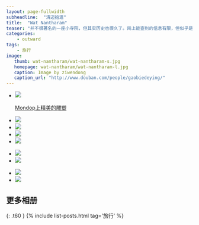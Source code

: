 ```yaml
---
layout: page-fullwidth
subheadline:  "清迈拾遗"
title:  "Wat Nantharam"
teaser: "并不很著名的一座小寺院，但其实历史也很久了。网上能查到的信息有限，但似乎是清迈古城一些手工艺人常去的寺院。非常喜欢里面的那座精致的Mondop，虽然是上个世纪六十年代所建，但雕塑很精美，佛像神情姿态优雅，又有一丝孩子般的纯真。"
categories:
    - outward
tags:
    - 旅行
image:
   thumb: wat-nantharam/wat-nantharam-s.jpg
   homepage: wat-nantharam/wat-nantharam-l.jpg
   caption: Image by ziwendong
   caption_url: "http://www.douban.com/people/gaobiedeying/"
---
```


<ul class="clearing-thumbs small-block-grid-1" data-clearing>
  <li><a href="{{ site.url }}/images/wat-nantharam/wat-nantharam (1).jpg"><img  data-caption="Mondop上精美的雕塑" class="th" src="{{ site.url }}/images/wat-nantharam/wat-nantharam (1).jpg">
  <p> Mondop上精美的雕塑</p>
  </a></li>
 </ul>
 <ul class="clearing-thumbs small-block-grid-4" data-clearing> 
  <li><a href="{{ site.url }}/images/wat-nantharam/wat-nantharam (10).jpg"><img  data-caption=" " class="th" src="{{ site.url }}/images/wat-nantharam/wat-nantharam (10).jpg"></a></li>
  <li><a href="{{ site.url }}/images/wat-nantharam/wat-nantharam (3).jpg"><img  data-caption=" " class="th" src="{{ site.url }}/images/wat-nantharam/wat-nantharam (3).jpg"></a></li>
  <li><a href="{{ site.url }}/images/wat-nantharam/wat-nantharam (9).jpg"><img  data-caption=" " class="th" src="{{ site.url }}/images/wat-nantharam/wat-nantharam (9).jpg"></a></li>
  <li><a href="{{ site.url }}/images/wat-nantharam/wat-nantharam (5).jpg"><img  data-caption=" " class="th" src="{{ site.url }}/images/wat-nantharam/wat-nantharam (5).jpg"></a></li>
</ul>
<ul class="clearing-thumbs small-block-grid-2" data-clearing>  
  <li><a href="{{ site.url }}/images/wat-nantharam/wat-nantharam (7).jpg"><img  data-caption="Vihara全景" class="th" src="{{ site.url }}/images/wat-nantharam/wat-nantharam (7).jpg"></a></li>
  <li><a href="{{ site.url }}/images/wat-nantharam/wat-nantharam (8).jpg"><img  data-caption="金色Chedi" class="th" src="{{ site.url }}/images/wat-nantharam/wat-nantharam (8).jpg"></a></li>
</ul>
<ul class="clearing-thumbs small-block-grid-2" data-clearing>    
  <li><a href="{{ site.url }}/images/wat-nantharam/wat-nantharam (6).jpg"><img  data-caption=" " class="th" src="{{ site.url }}/images/wat-nantharam/wat-nantharam (6).jpg"></a></li>
  <li><a href="{{ site.url }}/images/wat-nantharam/wat-nantharam (2).jpg"><img  data-caption="这座寺院和其它寺院不同，门口和Ubosot前的守护既不是那迦，也不是狮子，而是白象。不知道有什么背景。" class="th" src="{{ site.url }}/images/wat-nantharam/wat-nantharam (2).jpg"></a></li>
</ul>




## 更多相册
{: .t60 }
{% include list-posts.html tag='旅行' %}




